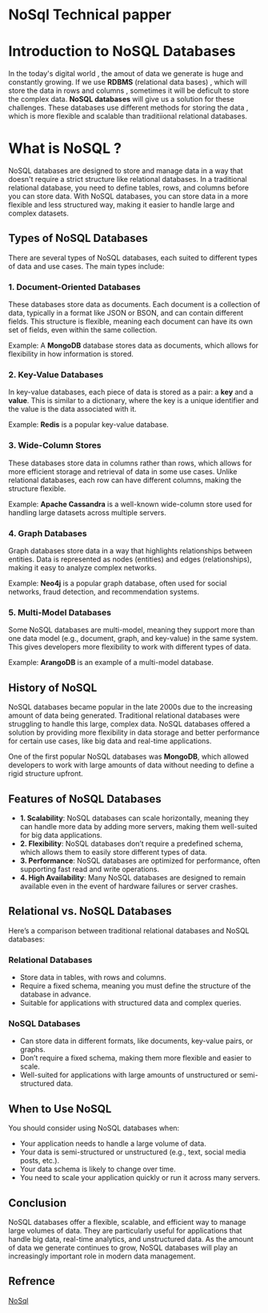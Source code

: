 # NoSql Technical papper

# Introduction to NoSQL Databases

In the today's digital world , the amout of data we generate is huge and constantly growing. If we use **RDBMS** (relational data bases) , which will store the data in rows and columns , sometimes it will be deficult to store the complex data.
**NoSQL databases** will give us a solution for these challenges.
These databases use different methods for storing the data , which is more flexible and scalable than traditiional relational databases. 

# What is NoSQL ?

NoSQL databases are designed to store and manage data in a way that doesn't require a strict structure like relational databases. In a traditional relational database, you need to define tables, rows, and columns before you can store data. With NoSQL databases, you can store data in a more flexible and less structured way, making it easier to handle large and complex datasets.


## Types of NoSQL Databases

There are several types of NoSQL databases, each suited to different types of data and use cases. The main types include:

### 1. **Document-Oriented Databases**

These databases store data as documents. Each document is a collection of data, typically in a format like JSON or BSON, and can contain different fields. This structure is flexible, meaning each document can have its own set of fields, even within the same collection.

Example: A **MongoDB** database stores data as documents, which allows for flexibility in how information is stored.

### 2. **Key-Value Databases**

In key-value databases, each piece of data is stored as a pair: a **key** and a **value**. This is similar to a dictionary, where the key is a unique identifier and the value is the data associated with it.

Example: **Redis** is a popular key-value database.

### 3. **Wide-Column Stores**

These databases store data in columns rather than rows, which allows for more efficient storage and retrieval of data in some use cases. Unlike relational databases, each row can have different columns, making the structure flexible.

Example: **Apache Cassandra** is a well-known wide-column store used for handling large datasets across multiple servers.

### 4. **Graph Databases**

Graph databases store data in a way that highlights relationships between entities. Data is represented as nodes (entities) and edges (relationships), making it easy to analyze complex networks.

Example: **Neo4j** is a popular graph database, often used for social networks, fraud detection, and recommendation systems.

### 5. **Multi-Model Databases**

Some NoSQL databases are multi-model, meaning they support more than one data model (e.g., document, graph, and key-value) in the same system. This gives developers more flexibility to work with different types of data.

Example: **ArangoDB** is an example of a multi-model database.

## History of NoSQL

NoSQL databases became popular in the late 2000s due to the increasing amount of data being generated. Traditional relational databases were struggling to handle this large, complex data. NoSQL databases offered a solution by providing more flexibility in data storage and better performance for certain use cases, like big data and real-time applications.

One of the first popular NoSQL databases was **MongoDB**, which allowed developers to work with large amounts of data without needing to define a rigid structure upfront.

## Features of NoSQL Databases

- **1. Scalability**: NoSQL databases can scale horizontally, meaning they can handle more data by adding more servers, making them well-suited for big data applications.
- **2. Flexibility**: NoSQL databases don’t require a predefined schema, which allows them to easily store different types of data.
- **3. Performance**: NoSQL databases are optimized for performance, often supporting fast read and write operations.
- **4. High Availability**: Many NoSQL databases are designed to remain available even in the event of hardware failures or server crashes.

## Relational vs. NoSQL Databases

Here’s a comparison between traditional relational databases and NoSQL databases:

### Relational Databases
- Store data in tables, with rows and columns.
- Require a fixed schema, meaning you must define the structure of the database in advance.
- Suitable for applications with structured data and complex queries.

### NoSQL Databases
- Can store data in different formats, like documents, key-value pairs, or graphs.
- Don’t require a fixed schema, making them more flexible and easier to scale.
- Well-suited for applications with large amounts of unstructured or semi-structured data.

## When to Use NoSQL

You should consider using NoSQL databases when:
- Your application needs to handle a large volume of data.
- Your data is semi-structured or unstructured (e.g., text, social media posts, etc.).
- Your data schema is likely to change over time.
- You need to scale your application quickly or run it across many servers.



## Conclusion

NoSQL databases offer a flexible, scalable, and efficient way to manage large volumes of data. They are particularly useful for applications that handle big data, real-time analytics, and unstructured data. As the amount of data we generate continues to grow, NoSQL databases will play an increasingly important role in modern data management.

## Refrence
[NoSql](https://www.mongodb.com/resources/basics/databases/nosql-explained)


